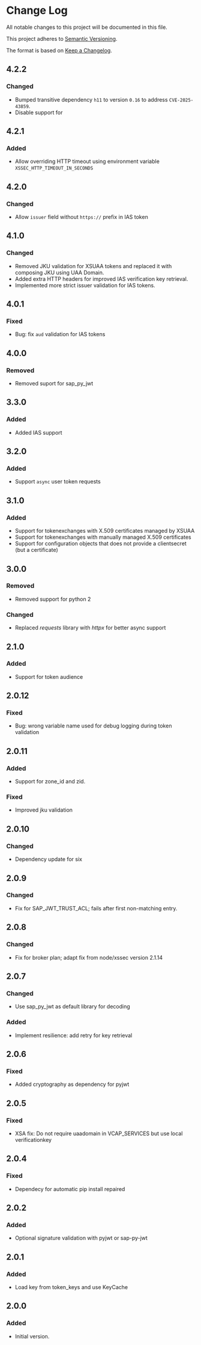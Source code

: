 
# Change Log
All notable changes to this project will be documented in this file.

This project adheres to [Semantic Versioning](http://semver.org/).

The format is based on [Keep a Changelog](http://keepachangelog.com/).

## 4.2.2
### Changed
- Bumped transitive dependency `h11` to version `0.16` to address `CVE-2025-43859`.
- Disable support for 

## 4.2.1
### Added
- Allow overriding HTTP timeout using environment variable `XSSEC_HTTP_TIMEOUT_IN_SECONDS`

## 4.2.0
### Changed
- Allow `issuer` field without `https://` prefix in IAS token

## 4.1.0
### Changed
- Removed JKU validation for XSUAA tokens and replaced it with composing JKU using UAA Domain.
- Added extra HTTP headers for improved IAS verification key retrieval.
- Implemented more strict issuer validation for IAS tokens.

## 4.0.1
### Fixed
- Bug: fix `aud` validation for IAS tokens

## 4.0.0
### Removed
- Removed suport for sap_py_jwt

## 3.3.0
### Added

- Added IAS support

## 3.2.0
### Added

- Support `async` user token requests

## 3.1.0
### Added
	
- Support for tokenexchanges with X.509 certificates managed by XSUAA
- Support for tokenexchanges with manually managed X.509 certificates
- Support for configuration objects that does not provide a clientsecret (but a certificate)

## 3.0.0
### Removed
- Removed support for python 2

### Changed
- Replaced *requests* library with *httpx* for better async support

## 2.1.0

### Added
- Support for token audience

## 2.0.12

### Fixed
- Bug: wrong variable name used for debug logging during token validation

## 2.0.11

### Added
- Support for zone_id and zid.

### Fixed
- Improved jku validation

## 2.0.10

### Changed
- Dependency update for six

## 2.0.9

### Changed
- Fix for SAP_JWT_TRUST_ACL; fails after first non-matching entry.

## 2.0.8

### Changed
- Fix for broker plan; adapt fix from node/xssec version 2.1.14

## 2.0.7

### Changed
- Use sap_py_jwt as default library for decoding

### Added
- Implement resilience: add retry for key retrieval

## 2.0.6

### Fixed
- Added cryptography as dependency for pyjwt

## 2.0.5

### Fixed
- XSA fix: Do not require uaadomain in VCAP_SERVICES but use local verificationkey

## 2.0.4

### Fixed
- Dependecy for automatic pip install repaired

## 2.0.2

### Added
- Optional signature validation with pyjwt or sap-py-jwt

## 2.0.1

### Added
- Load key from token_keys and use KeyCache

## 2.0.0

### Added
- Initial version.
